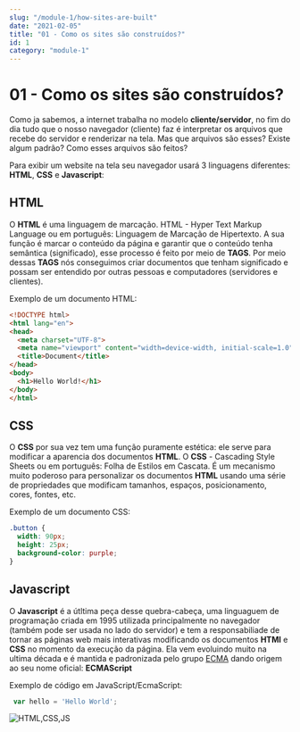 ```yaml
---
slug: "/module-1/how-sites-are-built"
date: "2021-02-05"
title: "01 - Como os sites são construídos?"
id: 1
category: "module-1"
---
```


# 01 - Como os sites são construídos?

Como ja sabemos, a internet trabalha no modelo **cliente/servidor**, no fim do dia tudo que o nosso navegador \(cliente\) faz é interpretar os arquivos que recebe do servidor e renderizar na tela. Mas que arquivos são esses? Existe algum padrão? Como esses arquivos são feitos?

Para exibir um website na tela seu navegador usará 3 linguagens diferentes: **HTML**, **CSS** e **Javascript**:

## HTML

O **HTML** é uma linguagem de marcação. HTML - Hyper Text Markup Language ou em português: Linguagem de Marcação de Hipertexto. A sua função é marcar o conteúdo da página e garantir que o conteúdo tenha semântica \(significado\), esse processo é feito por meio de **TAGS**. Por meio dessas **TAGS** nós conseguimos criar documentos que tenham significado e possam ser entendido por outras pessoas e computadores \(servidores e clientes\).

Exemplo de um documento HTML:

```html
<!DOCTYPE html>
<html lang="en">
<head>
  <meta charset="UTF-8">
  <meta name="viewport" content="width=device-width, initial-scale=1.0">
  <title>Document</title>
</head>
<body>
  <h1>Hello World!</h1>
</body>
</html>
```

## CSS

O **CSS** por sua vez tem uma função puramente estética: ele serve para modificar a aparencia dos documentos **HTML**. O **CSS** - Cascading Style Sheets ou em português: Folha de Estilos em Cascata. É um mecanismo muito poderoso para personalizar os documentos **HTML** usando uma série de propriedades que modificam tamanhos, espaços, posicionamento, cores, fontes, etc.

Exemplo de um documento CSS:

```css
.button {
  width: 90px;
  height: 25px;
  background-color: purple;
}
```

## Javascript

O **Javascript** é a útltima peça desse quebra-cabeça, uma linguaguem de programação criada em 1995 utilizada principalmente no navegador \(também pode ser usada no lado do servidor\) e tem a responsabiliade de tornar as páginas web mais interativas modificando os documentos **HTMl** e **CSS** no momento da execução da página. Ela vem evoluindo muito na ultima década e é mantida e padronizada pelo grupo [ECMA](https://www.ecma-international.org/) dando origem ao seu nome oficial: **ECMAScript**

Exemplo de código em JavaScript/EcmaScript:

```javascript
 var hello = 'Hello World';
```

![HTML,CSS,JS](https://media.giphy.com/media/fuJPZBIIqzbt1kAYVc/giphy.gif)

